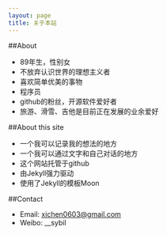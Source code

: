 ```yaml
---
layout: page
title: 关于本站
---
```


##About  
* 89年生，性别女
* 不放弃认识世界的理想主义者
* 喜欢简单优美的事物
* 程序员
* github的粉丝，开源软件爱好者
* 旅游、滑雪、吉他是目前正在发展的业余爱好

##About this site  
* 一个我可以记录我的想法的地方
* 一个我可以通过文字和自己对话的地方
* 这个网站托管于github
* 由Jekyll强力驱动
* 使用了Jekyll的模板Moon

##Contact  
* Email: xichen0603@gmail.com
* Weibo: __sybil

